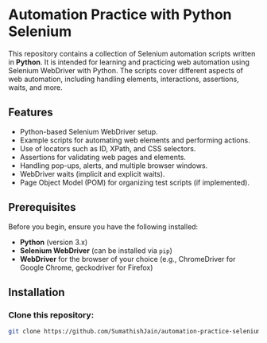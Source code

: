 # Automation Practice with Python Selenium

This repository contains a collection of Selenium automation scripts written in **Python**. It is intended for learning and practicing web automation using Selenium WebDriver with Python. The scripts cover different aspects of web automation, including handling elements, interactions, assertions, waits, and more.

## Features

- Python-based Selenium WebDriver setup.
- Example scripts for automating web elements and performing actions.
- Use of locators such as ID, XPath, and CSS selectors.
- Assertions for validating web pages and elements.
- Handling pop-ups, alerts, and multiple browser windows.
- WebDriver waits (implicit and explicit waits).
- Page Object Model (POM) for organizing test scripts (if implemented).

## Prerequisites

Before you begin, ensure you have the following installed:

- **Python** (version 3.x)
- **Selenium WebDriver** (can be installed via `pip`)
- **WebDriver** for the browser of your choice (e.g., ChromeDriver for Google Chrome, geckodriver for Firefox)

## Installation

### Clone this repository:

```bash
git clone https://github.com/SumathishJain/automation-practice-selenium.git

